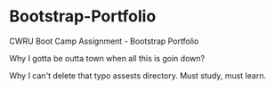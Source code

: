 # Bootstrap-Portfolio
CWRU Boot Camp Assignment - Bootstrap Portfolio
<p>Why I gotta be outta town when all this is goin down?</p>
<p>Why I can't delete that typo assests directory. Must study, must learn.</p>
